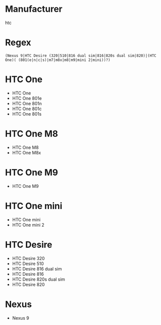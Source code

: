 # Manufacturer

htc

# Regex

	(Nexus 9|HTC Desire (320|510|816 dual sim|816|820s dual sim|820)|(HTC One)( (801(e|n|c|s)|m7|m8x|m8|m9|mini 2|mini))?)

# HTC One

- HTC One
- HTC One 801e
- HTC One 801n
- HTC One 801c
- HTC One 801s

# HTC One M8

- HTC One M8
- HTC One M8x

# HTC One M9

- HTC One M9

# HTC One mini

- HTC One mini
- HTC One mini 2

# HTC Desire

- HTC Desire 320
- HTC Desire 510
- HTC Desire 816 dual sim
- HTC Desire 816
- HTC Desire 820s dual sim
- HTC Desire 820

# Nexus

- Nexus 9